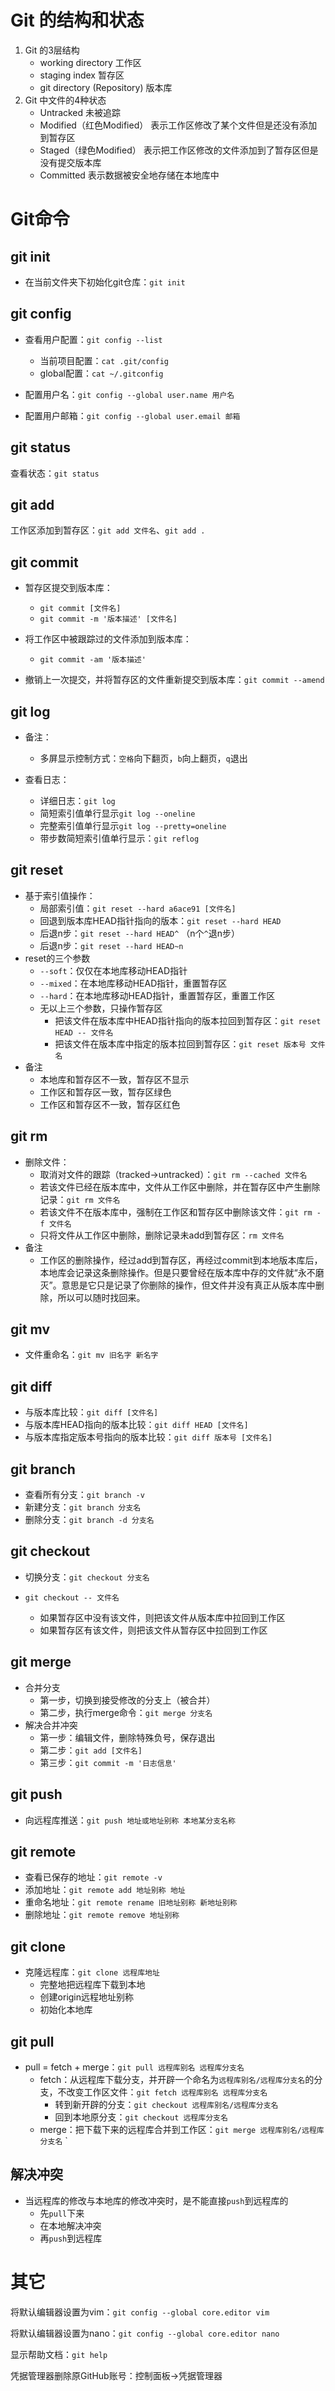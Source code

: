 # Git 的结构和状态

1. Git 的3层结构
   - working directory 工作区
   - staging index 暂存区
   - git directory (Repository) 版本库
2. Git 中文件的4种状态
   - Untracked 未被追踪
   - Modified（红色Modified） 表示工作区修改了某个文件但是还没有添加到暂存区
   - Staged（绿色Modified） 表示把工作区修改的文件添加到了暂存区但是没有提交版本库
   - Committed 表示数据被安全地存储在本地库中

# Git命令

## git init
- 在当前文件夹下初始化git仓库：`git init`

## git config

- 查看用户配置：`git config --list`
  - 当前项目配置：`cat .git/config`
  - global配置：`cat ~/.gitconfig`

- 配置用户名：`git config --global user.name 用户名`

- 配置用户邮箱：`git config --global user.email 邮箱`

## git status
查看状态：`git status`

## git add
工作区添加到暂存区：`git add 文件名`、`git add .`

## git commit
- 暂存区提交到版本库：
  - `git commit [文件名]`
  - `git commit -m '版本描述' [文件名]`

- 将工作区中被跟踪过的文件添加到版本库：
  - `git commit -am '版本描述'`
- 撤销上一次提交，并将暂存区的文件重新提交到版本库：`git commit --amend`

## git log

- 备注：
  - 多屏显示控制方式：`空格`向下翻页，`b`向上翻页，`q`退出

- 查看日志：
  - 详细日志：`git log`
  - 简短索引值单行显示`git log --oneline`
  - 完整索引值单行显示`git log --pretty=oneline`
  - 带步数简短索引值单行显示：`git reflog`

## git reset

- 基于索引值操作：
  - 局部索引值：`git reset --hard a6ace91 [文件名]` 
  - 回退到版本库HEAD指针指向的版本：`git reset --hard HEAD`
  - 后退n步：`git reset --hard HEAD^` （n个`^`退n步）
  - 后退n步：`git reset --hard HEAD~n` 
- reset的三个参数
  - `--soft`：仅仅在本地库移动HEAD指针
  - `--mixed`：在本地库移动HEAD指针，重置暂存区
  - `--hard`：在本地库移动HEAD指针，重置暂存区，重置工作区
  - 无以上三个参数，只操作暂存区
    - 把该文件在版本库中HEAD指针指向的版本拉回到暂存区：`git reset HEAD -- 文件名`
    - 把该文件在版本库中指定的版本拉回到暂存区：`git reset 版本号 文件名`
- 备注
  - 本地库和暂存区不一致，暂存区不显示
  - 工作区和暂存区一致，暂存区绿色
  - 工作区和暂存区不一致，暂存区红色

## git rm

- 删除文件：
  - 取消对文件的跟踪（tracked→untracked）：`git rm --cached 文件名`
  - 若该文件已经在版本库中，文件从工作区中删除，并在暂存区中产生删除记录：`git rm 文件名`
  - 若该文件不在版本库中，强制在工作区和暂存区中删除该文件：`git rm -f 文件名`
  - 只将文件从工作区中删除，删除记录未add到暂存区：`rm 文件名`
- 备注
  - 工作区的删除操作，经过add到暂存区，再经过commit到本地版本库后，本地库会记录这条删除操作。但是只要曾经在版本库中存的文件就“永不磨灭”。意思是它只是记录了你删除的操作，但文件并没有真正从版本库中删除，所以可以随时找回来。

## git mv

- 文件重命名：`git mv 旧名字 新名字`



## git diff

- 与版本库比较：`git diff [文件名]`
- 与版本库HEAD指向的版本比较：`git diff HEAD [文件名]`
- 与版本库指定版本号指向的版本比较：`git diff 版本号 [文件名]`



## git branch

- 查看所有分支：`git branch -v`
- 新建分支：`git branch 分支名`
- 删除分支：`git branch -d 分支名`



## git checkout

- 切换分支：`git checkout 分支名`

- `git checkout -- 文件名`
  - 如果暂存区中没有该文件，则把该文件从版本库中拉回到工作区
  - 如果暂存区有该文件，则把该文件从暂存区中拉回到工作区



## git merge

- 合并分支
  - 第一步，切换到接受修改的分支上（被合并）
  - 第二步，执行merge命令：`git merge 分支名`
- 解决合并冲突
  - 第一步：编辑文件，删除特殊负号，保存退出
  - 第二步：`git add [文件名]`
  - 第三步：`git commit -m '日志信息'`



## git push

- 向远程库推送：`git push 地址或地址别称 本地某分支名称` 



## git remote

- 查看已保存的地址：`git remote -v`
- 添加地址：`git remote add 地址别称 地址`
- 重命名地址：`git remote rename 旧地址别称 新地址别称`
- 删除地址：`git remote remove 地址别称`



## git clone

- 克隆远程库：`git clone 远程库地址`
  - 完整地把远程库下载到本地
  - 创建origin远程地址别称
  - 初始化本地库



## git pull

- pull = fetch + merge：`git pull 远程库别名 远程库分支名 `
  - fetch：从远程库下载分支，并开辟一个命名为`远程库别名/远程库分支名`的分支，不改变工作区文件：`git fetch 远程库别名 远程库分支名`
    - 转到新开辟的分支：`git checkout 远程库别名/远程库分支名`
    - 回到本地原分支：`git checkout 远程库分支名`
  - merge：把下载下来的远程库合并到工作区：`git merge 远程库别名/远程库分支名` `





## 解决冲突

- 当远程库的修改与本地库的修改冲突时，是不能直接`push`到远程库的
  - 先`pull`下来
  - 在本地解决冲突
  - 再`push`到远程库



# 其它

将默认编辑器设置为vim：`git config --global core.editor vim`

将默认编辑器设置为nano：`git config --global core.editor nano`

显示帮助文档：`git help`

凭据管理器删除原GitHub账号：控制面板→凭据管理器